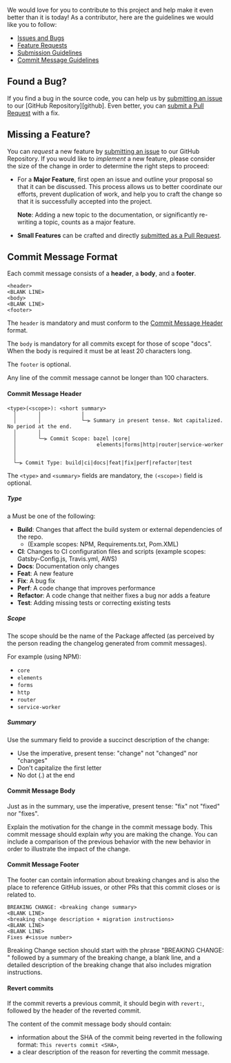 We would love for you to contribute to this project and help make it even better than it is today!
As a contributor, here are the guidelines we would like you to follow:


 - [Issues and Bugs](#issue)
 - [Feature Requests](#feature)
 - [Submission Guidelines](#submit)
 - [Commit Message Guidelines](#commit)
 


## <a name="issue"></a> Found a Bug?

If you find a bug in the source code, you can help us by [submitting an issue](#submit-issue) to our [GitHub Repository][github].
Even better, you can [submit a Pull Request](#submit-pr) with a fix.


## <a name="feature"></a> Missing a Feature?
You can *request* a new feature by [submitting an issue](#submit-issue) to our GitHub Repository.
If you would like to *implement* a new feature, please consider the size of the change in order to determine the right steps to proceed:

* For a **Major Feature**, first open an issue and outline your proposal so that it can be discussed.
  This process allows us to better coordinate our efforts, prevent duplication of work, and help you to craft the change so that it is successfully accepted into the project.

  **Note**: Adding a new topic to the documentation, or significantly re-writing a topic, counts as a major feature.

* **Small Features** can be crafted and directly [submitted as a Pull Request](#submit-pr).



   

## <a name="commit"></a> Commit Message Format

Each commit message consists of a **header**, a **body**, and a **footer**.

```
<header>
<BLANK LINE>
<body>
<BLANK LINE>
<footer>
```

The `header` is mandatory and must conform to the [Commit Message Header](https://github.com/angular/angular/blob/master/CONTRIBUTING.md#commit-header) format.

The `body` is mandatory for all commits except for those of scope "docs". When the body is required it must be at least 20 characters long.

The `footer` is optional.

Any line of the commit message cannot be longer than 100 characters.

#### Commit Message Header

```
<type>(<scope>): <short summary>
  │       │             │
  │       │             └─⫸ Summary in present tense. Not capitalized. No period at the end.
  │       │
  │       └─⫸ Commit Scope: bazel |core|
  │                          elements|forms|http|router|service-worker
  │                     
  │
  └─⫸ Commit Type: build|ci|docs|feat|fix|perf|refactor|test
```

The `<type>` and `<summary>` fields are mandatory, the `(<scope>)` field is optional.

##### Type
a
Must be one of the following:

* **Build**: Changes that affect the build system or external dependencies of the repo. 
	* (Example scopes: NPM, Requirements.txt, Pom.XML)
* **CI**: Changes to CI configuration files and scripts (example scopes: Gatsby-Config.js, Travis.yml, AWS)
* **Docs**: Documentation only changes
* **Feat**: A new feature
* **Fix**: A bug fix
* **Perf**: A code change that improves performance
* **Refactor**: A code change that neither fixes a bug nor adds a feature
* **Test**: Adding missing tests or correcting existing tests

##### Scope

The scope should be the name of the Package affected (as perceived by the person reading the changelog generated from commit messages).

For example (using NPM):

* `core`
* `elements`
* `forms`
* `http`
* `router`
* `service-worker`



##### Summary

Use the summary field to provide a succinct description of the change:

* Use the imperative, present tense: "change" not "changed" nor "changes"
* Don't capitalize the first letter
* No dot (.) at the end

#### Commit Message Body

Just as in the summary, use the imperative, present tense: "fix" not "fixed" nor "fixes".

Explain the motivation for the change in the commit message body. This commit message should explain *why* you are making the change. You can include a comparison of the previous behavior with the new behavior in order to illustrate the impact of the change.

#### Commit Message Footer

The footer can contain information about breaking changes and is also the place to reference GitHub issues, or other PRs that this commit closes or is related to.

```
BREAKING CHANGE: <breaking change summary>
<BLANK LINE>
<breaking change description + migration instructions>
<BLANK LINE>
<BLANK LINE>
Fixes #<issue number>
```

Breaking Change section should start with the phrase "BREAKING CHANGE: " followed by a summary of the breaking change, a blank line, and a detailed description of the breaking change that also includes migration instructions.

#### Revert commits

If the commit reverts a previous commit, it should begin with `revert:`, followed by the header of the reverted commit.

The content of the commit message body should contain:

* information about the SHA of the commit being reverted in the following format: `This reverts commit <SHA>`,
* a clear description of the reason for reverting the commit message.
